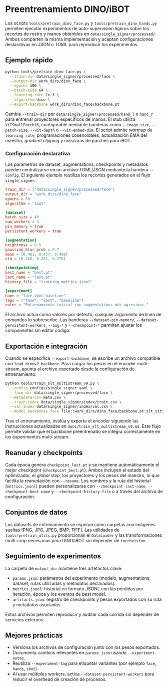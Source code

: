 # Preentrenamiento DINO/iBOT

Los scripts `tools/pretrain_dino_face.py` y `tools/pretrain_dino_hands.py`
permiten ejecutar experimentos de auto-supervisión ligeros sobre los recortes de
rostro y manos obtenidos en `data/single_signer/processed/`. Ambos comparten la
misma implementación y aceptan configuraciones declarativas en JSON o TOML para
reproducir los experimentos.

## Ejemplo rápido

```bash
python tools/pretrain_dino_face.py \
  --train-dir data/single_signer/processed/face \
  --output-dir work_dirs/dino_face \
  --epochs 100 \
  --batch-size 64 \
  --learning-rate 1e-3 \
  --algorithm dino \
  --export-backbone work_dirs/dino_face/backbone.pt
```

Cambia `--train-dir` por `data/single_signer/processed/hand_l` o
`hand_r` para entrenar proyectores específicos de manos. El stub utiliza
`ViTSmallPatch16`, configurable mediante banderas como `--image-size`,
`--patch-size`, `--vit-depth` o `--vit-embed-dim`. El script admite *warmup* de
`learning rate`, programaciones cosenoidales, actualización EMA del maestro,
*gradient clipping* y máscaras de parches para iBOT.

### Configuración declarativa

Los parámetros de dataset, augmentations, checkpoints y metadatos pueden
centralizarse en un archivo TOML/JSON mediante la bandera `--config`. El
siguiente ejemplo reutiliza los recortes generados en el flujo `single_signer`:

```toml
train_dir = ["data/single_signer/processed/face"]
output_dir = "work_dirs/dino_face"
epochs = 50
algorithm = "ibot"

[dataset]
batch_size = 48
num_workers = 4
pin_memory = true
persistent_workers = true

[augmentation]
brightness = 0.5
gaussian_blur_prob = 0.7
mean = [0.481, 0.457, 0.408]
std = [0.268, 0.261, 0.276]

[checkpointing]
best_name = "best.pt"
last_name = "last.pt"
history_file = "training_metrics.jsonl"

[experiment]
name = "face-ibot-baseline"
tags = ["face", "ibot", "baseline"]
notes = "Entrenamiento inicial con augmentations más agresivos."
```

El archivo actúa como valores por defecto; cualquier argumento de línea de
comandos lo sobrescribe. Las banderas `--dataset-pin-memory`,
`--dataset-persistent-workers`, `--aug-*` y `--checkpoint-*` permiten ajustar los
componentes sin editar código.

## Exportación e integración

Cuando se especifica `--export-backbone`, se escribe un archivo compatible con
`load_dinov2_backbone`. Para cargar los pesos en el encoder multi-stream, apunta
al archivo exportado desde la configuración de entrenamiento:

```bash
python tools/train_slt_multistream_v9.py \
  --config configs/single_signer.yaml \
  --face-dir data/single_signer/processed/face \
  --metadata-csv meta.csv \
  --train-index data/single_signer/index/train.csv \
  --val-index data/single_signer/index/val.csv \
  --model.backbones.face file::work_dirs/dino_face/backbone.pt:slt_vitsmall_patch16
```

Tras el entrenamiento, evalúa y exporta el encoder siguiendo las instrucciones
actualizadas en `docs/train_slt_multistream_v9.md`. Este flujo permite validar
que el backbone preentrenado se integra correctamente en los experimentos
multi-stream.

## Reanudar y checkpoints

Cada época genera `checkpoint_last.pt` y se mantiene automáticamente el mejor
checkpoint (`checkpoint_best.pt`). Ambos incluyen el estado del optimizador, el
*global step*, los proyectores y los pesos del maestro, lo que facilita la
reanudación con `--resume`. Los nombres y la ruta del historial (`metrics.jsonl`)
pueden personalizarse con `--checkpoint-last-name`, `--checkpoint-best-name` y
`--checkpoint-history-file` o a través del archivo de configuración.

## Conjuntos de datos

Los datasets de entrenamiento se esperan como carpetas con imágenes sueltas
(PNG, JPG, JPEG, BMP, TIFF). Las utilidades de `tools/pretrain_utils.py`
proporcionan el `DataLoader` y las transformaciones multi-crop necesarias para
DINO/iBOT sin depender de `torchvision`.

## Seguimiento de experimentos

La carpeta de `output_dir` mantiene tres artefactos clave:

- `params.json`: parámetros del experimento (modelo, augmentations, dataset,
  rutas utilizadas y metadatos declarados).
- `metrics.jsonl`: historial en formato JSONL con las pérdidas por iteración,
  época y los eventos de *best model*.
- `artifacts.json`: registro de checkpoints y pesos exportados con su ruta y
  metadatos asociados.

Estos archivos permiten reproducir y auditar cada corrida sin depender de
servicios externos.

## Mejores prácticas

- Versiona los archivos de configuración junto con los pesos exportados.
- Documenta cambios relevantes en `params.json` usando `--experiment-notes`.
- Reutiliza `--experiment-tag` para etiquetar variantes (por ejemplo `face`,
  `hands`, `ibot`).
- Al usar múltiples workers, activa `--dataset-persistent-workers` para reducir
  el overhead de creación de procesos.
